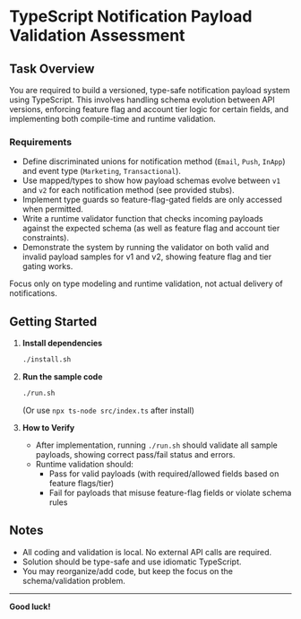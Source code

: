 # TypeScript Notification Payload Validation Assessment

## Task Overview

You are required to build a versioned, type-safe notification payload system using TypeScript. This involves handling schema evolution between API versions, enforcing feature flag and account tier logic for certain fields, and implementing both compile-time and runtime validation.

### Requirements

- Define discriminated unions for notification method (`Email`, `Push`, `InApp`) and event type (`Marketing`, `Transactional`).
- Use mapped/types to show how payload schemas evolve between `v1` and `v2` for each notification method (see provided stubs).
- Implement type guards so feature-flag-gated fields are only accessed when permitted.
- Write a runtime validator function that checks incoming payloads against the expected schema (as well as feature flag and account tier constraints).
- Demonstrate the system by running the validator on both valid and invalid payload samples for v1 and v2, showing feature flag and tier gating works.

Focus only on type modeling and runtime validation, not actual delivery of notifications.

## Getting Started

1. **Install dependencies**

    ```bash
    ./install.sh
    ```

2. **Run the sample code**

    ```bash
    ./run.sh
    ```

    (Or use `npx ts-node src/index.ts` after install)

4. **How to Verify**

    - After implementation, running `./run.sh` should validate all sample payloads, showing correct pass/fail status and errors.
    - Runtime validation should:
        - Pass for valid payloads (with required/allowed fields based on feature flags/tier)
        - Fail for payloads that misuse feature-flag fields or violate schema rules

## Notes
- All coding and validation is local. No external API calls are required.
- Solution should be type-safe and use idiomatic TypeScript.
- You may reorganize/add code, but keep the focus on the schema/validation problem.

---

**Good luck!**
